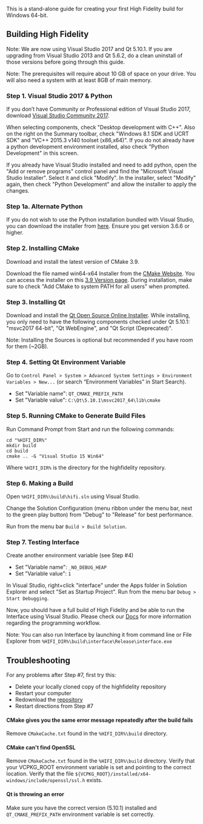 This is a stand-alone guide for creating your first High Fidelity build for Windows 64-bit.

## Building High Fidelity
Note: We are now using Visual Studio 2017 and Qt 5.10.1. If you are upgrading from Visual Studio 2013 and Qt 5.6.2, do a clean uninstall of those versions before going through this guide.

Note: The prerequisites will require about 10 GB of space on your drive. You will also need a system with at least 8GB of main memory.

### Step 1. Visual Studio 2017 & Python

If you don’t have Community or Professional edition of Visual Studio 2017, download [Visual Studio Community 2017](https://www.visualstudio.com/downloads/).

When selecting components, check "Desktop development with C++".  Also on the right on the Summary toolbar, check "Windows 8.1 SDK and UCRT SDK" and "VC++ 2015.3 v140 toolset (x86,x64)".  If you do not already have a python development environment installed, also check  "Python Development" in this screen.

If you already have Visual Studio installed and need to add python, open the "Add or remove programs" control panel and find the "Microsoft Visual Studio Installer".  Select it and click "Modify".  In the installer, select "Modify" again, then check "Python Development" and allow the installer to apply the changes.

### Step 1a.  Alternate Python

If you do not wish to use the Python installation bundled with Visual Studio, you can download the installer from [here](https://www.python.org/downloads/).  Ensure you get version 3.6.6 or higher.

### Step 2. Installing CMake

Download and install the latest version of CMake 3.9.

Download the file named win64-x64 Installer from the [CMake Website](https://cmake.org/download/). You can access the installer on this [3.9 Version page](https://cmake.org/files/v3.9/). During installation, make sure to check "Add CMake to system PATH for all users" when prompted.

### Step 3. Installing Qt

Download and install the [Qt Open Source Online Installer](https://www.qt.io/download-open-source/?hsCtaTracking=f977210e-de67-475f-a32b-65cec207fd03%7Cd62710cd-e1db-46aa-8d4d-2f1c1ffdacea). While installing, you only need to have the following components checked under Qt 5.10.1: "msvc2017 64-bit", "Qt WebEngine", and "Qt Script (Deprecated)".

Note: Installing the Sources is optional but recommended if you have room for them (~2GB).

### Step 4. Setting Qt Environment Variable

Go to `Control Panel > System > Advanced System Settings > Environment Variables > New...` (or search “Environment Variables” in Start Search).
* Set "Variable name": `QT_CMAKE_PREFIX_PATH`
* Set "Variable value": `C:\Qt\5.10.1\msvc2017_64\lib\cmake`

### Step 5. Running CMake to Generate Build Files

Run Command Prompt from Start and run the following commands:
```
cd "%HIFI_DIR%"
mkdir build
cd build
cmake .. -G "Visual Studio 15 Win64"
```

Where `%HIFI_DIR%` is the directory for the highfidelity repository.

### Step 6. Making a Build

Open `%HIFI_DIR%\build\hifi.sln` using Visual Studio.

Change the Solution Configuration (menu ribbon under the menu bar, next to the green play button) from "Debug" to "Release" for best performance.

Run from the menu bar `Build > Build Solution`.

### Step 7. Testing Interface

Create another environment variable (see Step #4)
* Set "Variable name": `_NO_DEBUG_HEAP`
* Set "Variable value": `1`

In Visual Studio, right+click "interface" under the Apps folder in Solution Explorer and select "Set as Startup Project". Run from the menu bar `Debug > Start Debugging`.

Now, you should have a full build of High Fidelity and be able to run the Interface using Visual Studio. Please check our [Docs](https://wiki.highfidelity.com/wiki/Main_Page) for more information regarding the programming workflow.

Note: You can also run Interface by launching it from command line or File Explorer from `%HIFI_DIR%\build\interface\Release\interface.exe`

## Troubleshooting

For any problems after Step #7, first try this:
* Delete your locally cloned copy of the highfidelity repository
* Restart your computer
* Redownload the [repository](https://github.com/highfidelity/hifi)
* Restart directions from Step #7

#### CMake gives you the same error message repeatedly after the build fails

Remove `CMakeCache.txt` found in the `%HIFI_DIR%\build` directory.

#### CMake can't find OpenSSL

Remove `CMakeCache.txt` found in the `%HIFI_DIR%\build` directory.  Verify that your VCPKG_ROOT environment variable is set and pointing to the correct location.  Verify that the file `${VCPKG_ROOT}/installed/x64-windows/include/openssl/ssl.h` exists.

#### Qt is throwing an error

Make sure you have the correct version (5.10.1) installed and `QT_CMAKE_PREFIX_PATH` environment variable is set correctly.
